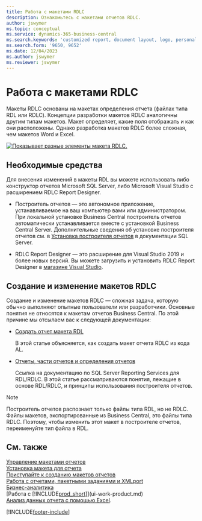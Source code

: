 ```yaml
---
title: Работа с макетами RDLC
description: Ознакомьтесь с макетами отчетов RDLC.
author: jswymer
ms.topic: conceptual
ms.service: dynamics-365-business-central
ms.search.keywords: 'customized report, document layout, logo, personalize'
ms.search.form: '9650, 9652'
ms.date: 12/04/2023
ms.author: jswymer
ms.reviewer: jswymer
---
```

# Работа с макетами RDLC

Макеты RDLC основаны на макетах определения отчета (файлах типа RDL или RDLC). Концепции разработки макетов RDLC аналогичны другим типам макетов. Макет определяет, какие поля отображать и как они расположены. Однако разработка макетов RDLC более сложная, чем макетов Word и Excel.

[![Показывает разные элементы макета RDLC.](media/rdlc-layout.png)](media/rdlc-layout.png#lightbox)

## Необходимые средства

Для внесения изменений в макеты RDL вы можете использовать либо конструктор отчетов Microsoft SQL Server, либо Microsoft Visual Studio с расширением RDLC Report Designer.

- Построитель отчетов — это автономное приложение, устанавливаемое на ваш компьютер вами или администратором. При локальной установке Business Central построитель отчетов автоматически устанавливается вместе с установкой Business Central Server. Дополнительные сведения об установке построителя отчетов см. в [Установка построителя отчетов](/sql/reporting-services/install-windows/install-report-builder) в документации SQL Server.

- RDLC Report Designer — это расширение для Visual Studio 2019 и более новых версий. Вы можете загрузить и установить RDLC Report Designer в [магазине Visual Studio](https://marketplace.visualstudio.com/items?itemName=ProBITools.MicrosoftRdlcReportDesignerforVisualStudio-18001).

## Создание и изменение макетов RDLC

Создание и изменение макетов RDLC — сложная задача, которую обычно выполняют опытные пользователи или разработчики. Основные понятия не относятся к макетам отчетов Business Central. По этой причине мы отсылаем вас к следующей документации:

- [Создать отчет макета RDL](/dynamics365/business-central/dev-itpro/developer/devenv-howto-rdl-report-layout)

   В этой статье объясняется, как создать макет отчета RDLC из кода AL.

- [Отчеты, части отчетов и определения отчетов](/sql/reporting-services/report-design/reports-report-parts-and-report-definitions-report-builder-and-ssrs?)

   Ссылка на документацию по SQL Server Reporting Services для RDL/RDLC. В этой статье рассматриваются понятия, лежащие в основе RDL/RDLC, и принципы использования построителя отчетов.

> [!NOTE]
> Построитель отчетов распознает только файлы типа RDL, но не RDLC. Файлы макетов, экспортированные из Business Central, это файлы типа RDLC. Поэтому, чтобы изменить этот макет в построителе отчетов, переименуйте тип файла в RDL.

## См. также

[Управление макетами отчетов](ui-manage-report-layouts.md)  
[Установка макета для отчета](ui-set-report-layout.md)  
[Приступайте к созданию макетов отчетов](ui-get-started-layouts.md)  
[Работа с отчетами, пакетными заданиями и XMLport](ui-work-report.md)  
[Бизнес-аналитика](bi.md)  
[Работа с [!INCLUDE[prod_short](includes/prod_short.md)]](ui-work-product.md)  
[Анализ данных отчета с помощью Excel](report-analyze-excel.md).

[!INCLUDE[footer-include](includes/footer-banner.md)]
